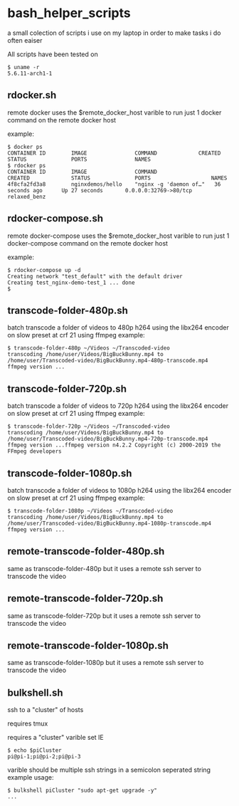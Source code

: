 # bash_helper_scripts

a small colection of scripts i use on my laptop in order to make tasks i do often eaiser

All scripts have been tested on
```
$ uname -r
5.6.11-arch1-1
```

## rdocker.sh

remote docker
uses the $remote_docker_host varible to run just 1 docker command on the remote docker host

example:
```
$ docker ps
CONTAINER ID        IMAGE               COMMAND             CREATED             STATUS              PORTS               NAMES
$ rdocker ps
CONTAINER ID        IMAGE               COMMAND                  CREATED             STATUS              PORTS                   NAMES
4f8cfa2fd3a8        nginxdemos/hello    "nginx -g 'daemon of…"   36 seconds ago      Up 27 seconds       0.0.0.0:32769->80/tcp   relaxed_benz
```

## rdocker-compose.sh

remote docker-compose
uses the $remote_docker_host varible to run just 1 docker-compose command on the remote docker host

example:
```
$ rdocker-compose up -d
Creating network "test_default" with the default driver
Creating test_nginx-demo-test_1 ... done
$
```

## transcode-folder-480p.sh

batch transcode a folder of videos to 480p h264 using the libx264 encoder on slow preset at crf 21 using ffmpeg
example:
```
$ transcode-folder-480p ~/Videos ~/Transcoded-video
transcoding /home/user/Videos/BigBuckBunny.mp4 to /home/user/Transcoded-video/BigBuckBunny.mp4-480p-transcode.mp4
ffmpeg version ...
```

## transcode-folder-720p.sh

batch transcode a folder of videos to 720p h264 using the libx264 encoder on slow preset at crf 21 using ffmpeg
example:
```
$ transcode-folder-720p ~/Videos ~/Transcoded-video
transcoding /home/user/Videos/BigBuckBunny.mp4 to /home/user/Transcoded-video/BigBuckBunny.mp4-720p-transcode.mp4
ffmpeg version ...ffmpeg version n4.2.2 Copyright (c) 2000-2019 the FFmpeg developers
```
## transcode-folder-1080p.sh

batch transcode a folder of videos to 1080p h264 using the libx264 encoder on slow preset at crf 21 using ffmpeg
example:
```
$ transcode-folder-1080p ~/Videos ~/Transcoded-video
transcoding /home/user/Videos/BigBuckBunny.mp4 to /home/user/Transcoded-video/BigBuckBunny.mp4-1080p-transcode.mp4
ffmpeg version ...
```

## remote-transcode-folder-480p.sh

same as transcode-folder-480p but it uses a remote ssh server to transcode the video

## remote-transcode-folder-720p.sh

same as transcode-folder-720p but it uses a remote ssh server to transcode the video

## remote-transcode-folder-1080p.sh

same as transcode-folder-1080p but it uses a remote ssh server to transcode the video

## bulkshell.sh

ssh to a "cluster" of hosts

requires tmux

requires a "cluster" varible set IE
```
$ echo $piCluster
pi@pi-1;pi@pi-2;pi@pi-3
```
varible should be multiple ssh strings in a semicolon seperated string
example usage:
```
$ bulkshell piCluster "sudo apt-get upgrade -y"
...
```
